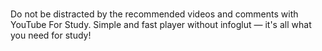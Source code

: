
#
Do not be distracted by the recommended videos and comments with YouTube For Study.
Simple and fast player without infoglut — it's all what you need for study!
#